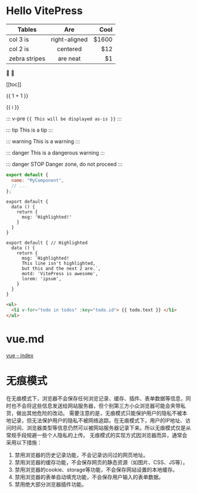 # Hello VitePress

| Tables        |      Are      |  Cool |
| ------------- | :-----------: | ----: |
| col 3 is      | right-aligned | $1600 |
| col 2 is      |   centered    |   $12 |
| zebra stripes |   are neat    |    $1 |

:tada: :100:

[[toc]]

{{ 1 + 1 }}

<span v-for="i in 3">{{ i }} </span>

::: v-pre
`{{ This will be displayed as-is }}`
:::

<test></test>

<script setup>
import test from './../components/test.vue'
</script>

<!-- ---
{ "title": "Hello vue", "editLink": true, "sidebar": true }
--- -->

<!-- # {{ $frontmatter.title }} -->

::: tip
This is a tip
:::

::: warning
This is a warning
:::

::: danger
This is a dangerous warning
:::

::: danger STOP
Danger zone, do not proceed
:::

```js
export default {
  name: "MyComponent",
  // ...
};
```

```js{4}
export default {
  data () {
    return {
      msg: 'Highlighted!'
    }
  }
}
```

```js{1,4,6-7}
export default { // Highlighted
  data () {
    return {
      msg: `Highlighted!
      This line isn't highlighted,
      but this and the next 2 are.`,
      motd: 'VitePress is awesome',
      lorem: 'ipsum',
    }
  }
}
```

```html
<ul>
  <li v-for="todo in todos" :key="todo.id"> {{ todo.text }} </li>
</ul>
```
# vue.md
[vue - index](./vue/index.md) <!-- 跳转到 vue 文件夹的 index.html-->


# 无痕模式
在无痕模式下，浏览器不会保存任何浏览记录、缓存、插件、表单数据等信息，同时也不会将这些信息发送给网站服务器，但个别第三方小众浏览器可能会夹带私货，做出其他危险的改动。
需要注意的是，无痕模式只能保护用户的隐私不被本地记录，但无法保护用户的隐私不被网络追踪。在无痕模式下，用户的IP地址、访问时间、浏览器类型等信息仍然可以被网站服务器记录下来。所以无痕模式仅是从常规手段规避一些个人隐私的上传。
无痕模式的实现方式因浏览器而异，通常会采用以下措施：

1. 禁用浏览器的历史记录功能，不会记录访问过的网页地址。
2. 禁用浏览器的缓存功能，不会保存网页的静态资源（如图片、CSS、JS等）。
3. 禁用浏览器的cookie、storage等功能，不会保存网站设置的本地缓存。
4. 禁用浏览器的表单自动填充功能，不会保存用户输入的表单数据。
5. 禁用绝大部分浏览器插件功能。

